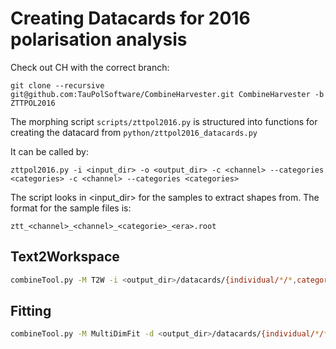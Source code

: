 # Creating Datacards for 2016 polarisation analysis

Check out CH with the correct branch:
```
git clone --recursive git@github.com:TauPolSoftware/CombineHarvester.git CombineHarvester -b ZTTPOL2016
```

The morphing script `scripts/zttpol2016.py` is structured into functions for creating the datacard from `python/zttpol2016_datacards.py`

It can be called by:

```
zttpol2016.py -i <input_dir> -o <output_dir> -c <channel> --categories <categories> -c <channel> --categories <categories>
```

The script looks in <input_dir> for the samples to extract shapes from. The format for the sample files is:

```
ztt_<channel>_<channel>_<categorie>_<era>.root
```

## Text2Workspace

```bash
combineTool.py -M T2W -i <output_dir>/datacards/{individual/*/*,category/*,channel/*,combined}/ztt*13TeV.txt -o workspace.root -P CombineHarvester.ZTTPOL2016.taupolarisationmodels:ztt_pol --parallel 8
```

## Fitting

```bash
combineTool.py -M MultiDimFit -d <output_dir>/datacards/{individual/*/*,category/*,channel/*,combined}/workspace.root --algo singles -P pol --redefineSignalPOIs pol --there --parallel 8
```
